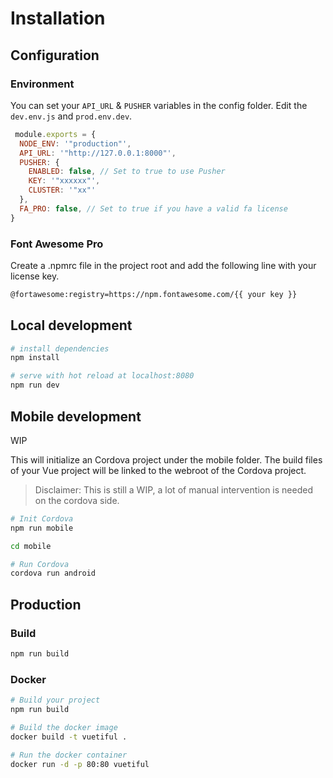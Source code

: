 # Installation

## Configuration

### Environment
You can set your `API_URL` & `PUSHER` variables in the config folder. Edit the `dev.env.js` and `prod.env.dev`.
```js
 module.exports = {
  NODE_ENV: '"production"',
  API_URL: '"http://127.0.0.1:8000"',
  PUSHER: {
    ENABLED: false, // Set to true to use Pusher
    KEY: '"xxxxxx"',
    CLUSTER: '"xx"'
  },
  FA_PRO: false, // Set to true if you have a valid fa license
}
```
### Font Awesome Pro
Create a .npmrc file in the project root and add the following line with your license key.
```bash
@fortawesome:registry=https://npm.fontawesome.com/{{ your key }}
```
## Local development

``` bash
# install dependencies
npm install

# serve with hot reload at localhost:8080
npm run dev
```

## Mobile development
WIP

This will initialize an Cordova project under the mobile folder. The build files of your Vue project will be linked to the webroot of the Cordova project.

> Disclaimer: This is still a WIP, a lot of manual intervention is needed on the cordova side.
```bash
# Init Cordova
npm run mobile

cd mobile

# Run Cordova
cordova run android
```
## Production
### Build
```js
npm run build
```
### Docker
```bash
# Build your project
npm run build

# Build the docker image
docker build -t vuetiful .

# Run the docker container
docker run -d -p 80:80 vuetiful
```